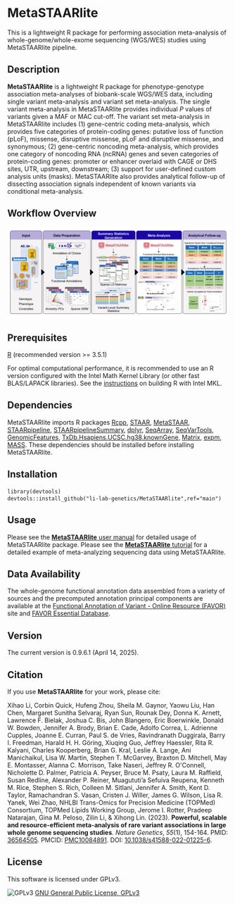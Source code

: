 # MetaSTAARlite
This is a lightweight R package for performing association meta-analysis of whole-genome/whole-exome sequencing (WGS/WES) studies using MetaSTAARlite pipeline.
## Description
**MetaSTAARlite** is a lightweight R package for phenotype-genotype association meta-analyses of biobank-scale WGS/WES data, including single variant meta-analysis and variant set meta-analysis. The single variant meta-analysis in MetaSTAARlite provides individual *P* values of variants given a MAF or MAC cut-off. The variant set meta-analysis in MetaSTAARlite includes (1) gene-centric coding meta-analysis, which provides five categories of protein-coding genes: putative loss of function (pLoF), missense, disruptive missense, pLoF and disruptive missense, and synonymous; (2) gene-centric noncoding meta-analysis, which provides one category of noncoding RNA (ncRNA) genes and seven categories of protein-coding genes: promoter or enhancer overlaid with CAGE or DHS sites, UTR, upstream, downstream; (3) support for user-defined custom analysis units (masks). MetaSTAARlite also provides analytical follow-up of dissecting association signals independent of known variants via conditional meta-analysis.
## Workflow Overview
![MetaSTAARlite_workflow](docs/MetaSTAARlite_workflow.jpg)
## Prerequisites
<a href="https://www.r-project.org">R</a> (recommended version >= 3.5.1)

For optimal computational performance, it is recommended to use an R version configured with the Intel Math Kernel Library (or other fast BLAS/LAPACK libraries). See the <a href="https://software.intel.com/en-us/articles/using-intel-mkl-with-r">instructions</a> on building R with Intel MKL.
## Dependencies
MetaSTAARlite imports R packages <a href="https://cran.r-project.org/web/packages/Rcpp/index.html">Rcpp</a>, <a href="https://github.com/xihaoli/STAAR">STAAR</a>, <a href="https://github.com/xihaoli/MetaSTAAR">MetaSTAAR</a>, <a href="https://github.com/xihaoli/STAARpipeline">STAARpipeline</a>, <a
href="https://github.com/xihaoli/STAARpipelineSummary">STAARpipelineSummary</a>, <a
href="https://cran.r-project.org/web/packages/dplyr/index.html">dplyr</a>, <a href="https://bioconductor.org/packages/release/bioc/html/SeqArray.html">SeqArray</a>, <a href="https://bioconductor.org/packages/release/bioc/html/SeqVarTools.html">SeqVarTools</a>, <a href="https://bioconductor.org/packages/release/bioc/html/GenomicFeatures.html">GenomicFeatures</a>, <a href="https://bioconductor.org/packages/release/data/annotation/html/TxDb.Hsapiens.UCSC.hg38.knownGene.html">TxDb.Hsapiens.UCSC.hg38.knownGene</a>, <a href="https://cran.r-project.org/web/packages/Matrix/index.html">Matrix</a>, <a
href="https://cran.r-project.org/web/packages/expm/index.html">expm</a>, <a
href="https://cran.r-project.org/web/packages/MASS/index.html">MASS</a>. These dependencies should be installed before installing MetaSTAARlite.
## Installation
```
library(devtools)
devtools::install_github("li-lab-genetics/MetaSTAARlite",ref="main")
```
## Usage
Please see the <a href="docs/MetaSTAARlite_manual.pdf">**MetaSTAARlite** user manual</a> for detailed usage of MetaSTAARlite package. Please see the <a href="https://github.com/li-lab-genetics/MetaSTAARlite-Tutorial">**MetaSTAARlite** tutorial</a> for a detailed example of meta-analyzing sequencing data using MetaSTAARlite.
## Data Availability
The whole-genome functional annotation data assembled from a variety of sources and the precomputed annotation principal components are available at the [Functional Annotation of Variant - Online Resource (FAVOR)](https://favor.genohub.org) site and [FAVOR Essential Database](https://doi.org/10.7910/DVN/1VGTJI).
## Version
The current version is 0.9.6.1 (April 14, 2025).
## Citation
If you use **MetaSTAARlite** for your work, please cite:

Xihao Li, Corbin Quick, Hufeng Zhou, Sheila M. Gaynor, Yaowu Liu, Han Chen, Margaret Sunitha Selvaraj, Ryan Sun, Rounak Dey, Donna K. Arnett, Lawrence F. Bielak, Joshua C. Bis, John Blangero, Eric Boerwinkle, Donald W. Bowden, Jennifer A. Brody, Brian E. Cade, Adolfo Correa, L. Adrienne Cupples, Joanne E. Curran, Paul S. de Vries, Ravindranath Duggirala, Barry I. Freedman, Harald H. H. Göring, Xiuqing Guo, Jeffrey Haessler, Rita R. Kalyani, Charles Kooperberg, Brian G. Kral, Leslie A. Lange, Ani Manichaikul, Lisa W. Martin, Stephen T. McGarvey, Braxton D. Mitchell, May E. Montasser, Alanna C. Morrison, Take Naseri, Jeffrey R. O'Connell, Nicholette D. Palmer, Patricia A. Peyser, Bruce M. Psaty, Laura M. Raffield, Susan Redline, Alexander P. Reiner, Muagututi’a Sefuiva Reupena, Kenneth M. Rice, Stephen S. Rich, Colleen M. Sitlani, Jennifer A. Smith, Kent D. Taylor, Ramachandran S. Vasan, Cristen J. Willer, James G. Wilson, Lisa R. Yanek, Wei Zhao, NHLBI Trans-Omics for Precision Medicine (TOPMed) Consortium, TOPMed Lipids Working Group, Jerome I. Rotter, Pradeep Natarajan, Gina M. Peloso, Zilin Li, & Xihong Lin. (2023). **Powerful, scalable and resource-efficient meta-analysis of rare variant associations in large whole genome sequencing studies**. _Nature Genetics_, _55_(1), 154-164. PMID: <a href="https://www.ncbi.nlm.nih.gov/pubmed/36564505">36564505</a>. PMCID: <a href="https://www.ncbi.nlm.nih.gov/pmc/articles/PMC10084891/">PMC10084891</a>. DOI: <a href="https://doi.org/10.1038/s41588-022-01225-6">10.1038/s41588-022-01225-6</a>.
## License
This software is licensed under GPLv3.

![GPLv3](http://www.gnu.org/graphics/gplv3-127x51.png)
[GNU General Public License, GPLv3](http://www.gnu.org/copyleft/gpl.html)
